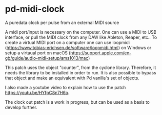 # pd-midi-clock
A puredata clock per pulse from an external MIDI source

A midi port/input is necessary on the computer. One can use a MIDI to USB interface, or pull the MIDI clock from any DAW like Ableton, Reaper, etc..
To create a virtual MIDI port on a computer one can use loopmidi (https://www.tobias-erichsen.de/software/loopmidi.html) on Windows
or setup a virtaual port on macOS (https://support.apple.com/en-gb/guide/audio-midi-setup/ams1013/mac)

This patch uses the object "counter", from the cyclone library. Therefore, it needs the library to be installed in order to run. It is also possible
to bypass that object and make an equivalent with Pd vanilla's set of objects.

I also made a youtube video to explain how to use the patch https://youtu.be/HYfpC8n7H6o.

The clock out patch is a work in progress, but can be used as a basis to develop further.
